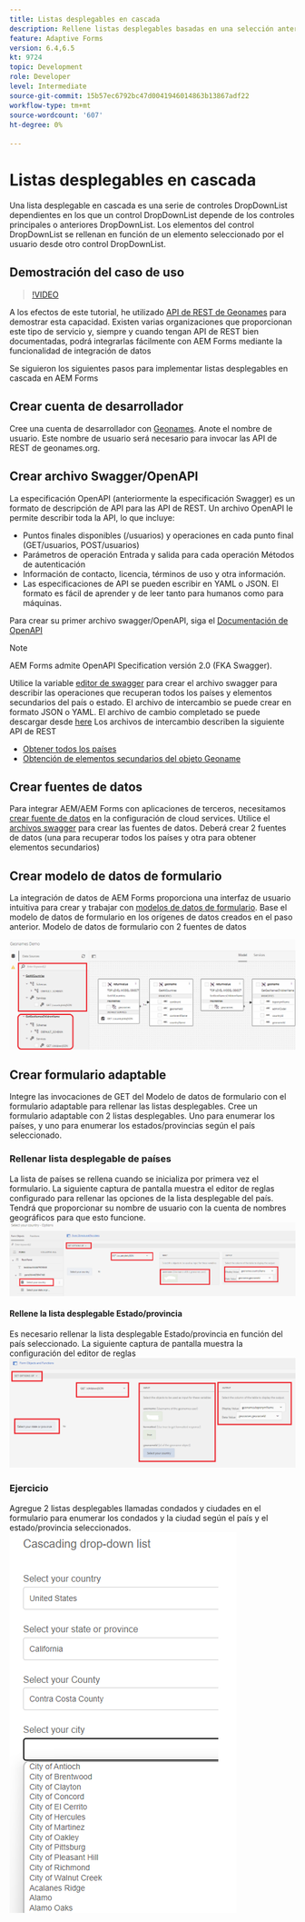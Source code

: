 ```yaml
---
title: Listas desplegables en cascada
description: Rellene listas desplegables basadas en una selección anterior de lista desplegable.
feature: Adaptive Forms
version: 6.4,6.5
kt: 9724
topic: Development
role: Developer
level: Intermediate
source-git-commit: 15b57ec6792bc47d0041946014863b13867adf22
workflow-type: tm+mt
source-wordcount: '607'
ht-degree: 0%

---
```


# Listas desplegables en cascada

Una lista desplegable en cascada es una serie de controles DropDownList dependientes en los que un control DropDownList depende de los controles principales o anteriores DropDownList. Los elementos del control DropDownList se rellenan en función de un elemento seleccionado por el usuario desde otro control DropDownList.

## Demostración del caso de uso

>[!VIDEO](https://video.tv.adobe.com/v/340344?quality=9&learn=on)

A los efectos de este tutorial, he utilizado [API de REST de Geonames](http://api.geonames.org/) para demostrar esta capacidad.
Existen varias organizaciones que proporcionan este tipo de servicio y, siempre y cuando tengan API de REST bien documentadas, podrá integrarlas fácilmente con AEM Forms mediante la funcionalidad de integración de datos

Se siguieron los siguientes pasos para implementar listas desplegables en cascada en AEM Forms

## Crear cuenta de desarrollador

Cree una cuenta de desarrollador con [Geonames](https://www.geonames.org/login). Anote el nombre de usuario. Este nombre de usuario será necesario para invocar las API de REST de geonames.org.

## Crear archivo Swagger/OpenAPI

La especificación OpenAPI (anteriormente la especificación Swagger) es un formato de descripción de API para las API de REST. Un archivo OpenAPI le permite describir toda la API, lo que incluye:

* Puntos finales disponibles (/usuarios) y operaciones en cada punto final (GET/usuarios, POST/usuarios)
* Parámetros de operación Entrada y salida para cada operación Métodos de autenticación
* Información de contacto, licencia, términos de uso y otra información.
* Las especificaciones de API se pueden escribir en YAML o JSON. El formato es fácil de aprender y de leer tanto para humanos como para máquinas.

Para crear su primer archivo swagger/OpenAPI, siga el [Documentación de OpenAPI](https://swagger.io/docs/specification/2-0/basic-structure/)

>[!NOTE]
> AEM Forms admite OpenAPI Specification versión 2.0 (FKA Swagger).

Utilice la variable [editor de swagger](https://editor.swagger.io/) para crear el archivo swagger para describir las operaciones que recuperan todos los países y elementos secundarios del país o estado. El archivo de intercambio se puede crear en formato JSON o YAML. El archivo de cambio completado se puede descargar desde [here](assets/swagger-files.zip)
Los archivos de intercambio describen la siguiente API de REST
* [Obtener todos los países](http://api.geonames.org/countryInfoJSON?username=yourusername)
* [Obtención de elementos secundarios del objeto Geoname](http://api.geonames.org/childrenJSON?formatted=true&amp;geonameId=6252001&amp;username=yourusername)

## Crear fuentes de datos

Para integrar AEM/AEM Forms con aplicaciones de terceros, necesitamos [crear fuente de datos](https://experienceleague.adobe.com/docs/experience-manager-learn/forms/ic-web-channel-tutorial/parttwo.html) en la configuración de cloud services. Utilice el [archivos swagger](assets/swagger-files.zip) para crear las fuentes de datos.
Deberá crear 2 fuentes de datos (una para recuperar todos los países y otra para obtener elementos secundarios)


## Crear modelo de datos de formulario

La integración de datos de AEM Forms proporciona una interfaz de usuario intuitiva para crear y trabajar con [modelos de datos de formulario](https://experienceleague.adobe.com/docs/experience-manager-65/forms/form-data-model/create-form-data-models.html). Base el modelo de datos de formulario en los orígenes de datos creados en el paso anterior. Modelo de datos de formulario con 2 fuentes de datos

![fdm](assets/geonames-fdm.png)


## Crear formulario adaptable

Integre las invocaciones de GET del Modelo de datos de formulario con el formulario adaptable para rellenar las listas desplegables.
Cree un formulario adaptable con 2 listas desplegables. Uno para enumerar los países, y uno para enumerar los estados/provincias según el país seleccionado.

### Rellenar lista desplegable de países

La lista de países se rellena cuando se inicializa por primera vez el formulario. La siguiente captura de pantalla muestra el editor de reglas configurado para rellenar las opciones de la lista desplegable del país. Tendrá que proporcionar su nombre de usuario con la cuenta de nombres geográficos para que esto funcione.
![get-countries](assets/get-countries-rule-editor.png)

#### Rellene la lista desplegable Estado/provincia

Es necesario rellenar la lista desplegable Estado/provincia en función del país seleccionado. La siguiente captura de pantalla muestra la configuración del editor de reglas
![state-provincia-options](assets/state-province-options.png)

### Ejercicio

Agregue 2 listas desplegables llamadas condados y ciudades en el formulario para enumerar los condados y la ciudad según el país y el estado/provincia seleccionados.
![ejercicio](assets/cascading-drop-down-exercise.png)





